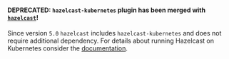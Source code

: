 #### **DEPRECATED:** `hazelcast-kubernetes` plugin has been merged with [`hazelcast`](https://github.com/hazelcast/hazelcast)!
Since version `5.0` `hazelcast` includes `hazelcast-kubernetes` and does not require additional dependency. For details about running Hazelcast on Kubernetes consider the [documentation](https://docs.hazelcast.com/hazelcast/latest/kubernetes/deploying-in-kubernetes).

